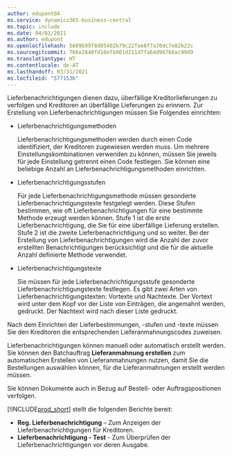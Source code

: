 ```yaml
---
author: edupont04
ms.service: dynamics365-business-central
ms.topic: include
ms.date: 04/01/2021
ms.author: edupont
ms.openlocfilehash: 5609b99f8d05402b79c22fee8f7a70dc7e82b22c
ms.sourcegitcommit: 766e2840fd16efb901d211d7fa64d96766ac99d9
ms.translationtype: HT
ms.contentlocale: de-AT
ms.lasthandoff: 03/31/2021
ms.locfileid: "5771536"
---
```

Lieferbenachrichtigungen dienen dazu, überfällige Kreditorlieferungen zu verfolgen und Kreditoren an überfällige Lieferungen zu erinnern. Zur Erstellung von Lieferbenachrichtigungen müssen Sie Folgendes einrichten:

- Lieferbenachrichtigungsmethoden  

    Lieferbenachrichtigungsmethoden werden durch einen Code identifiziert, der Kreditoren zugewiesen werden muss. Um mehrere Einstellungskombinationen verwenden zu können, müssen Sie jeweils für jede Einstellung getrennt einen Code festlegen. Sie können eine beliebige Anzahl an Lieferbenachrichtigungsmethoden einrichten.  

- Lieferbenachrichtigungsstufen  

    Für jede Lieferbenachrichtigungsmethode müssen gesonderte Lieferbenachrichtigungstexte festgelegt werden. Diese Stufen bestimmen, wie oft Lieferbenachrichtigungen für eine bestimmte Methode erzeugt werden können. Stufe 1 ist die erste Lieferbenachrichtigung, die Sie für eine überfällige Lieferung erstellen. Stufe 2 ist die zweite Lieferbenachrichtigung und so weiter. Bei der Erstellung von Lieferbenachrichtigungen wird die Anzahl der zuvor erstellten Benachrichtigungen berücksichtigt und die für die aktuelle Anzahl definierte Methode verwendet.  

- Lieferbenachrichtigungstexte  

    Sie müssen für jede Lieferbenachrichtigungsstufe gesonderte Lieferbenachrichtigungstexte festlegen. Es gibt zwei Arten von Lieferbenachrichtigungstexten: Vortexte und Nachtexte. Der Vortext wird unter dem Kopf vor der Liste von Einträgen, die angemahnt werden, gedruckt. Der Nachtext wird nach dieser Liste gedruckt.  

Nach dem Einrichten der Lieferbestimmungen, -stufen und -texte müssen Sie den Kreditoren die entsprechenden Lieferanmahnungscodes zuweisen.  

Lieferbenachrichtigungen können manuell oder automatisch erstellt werden. Sie können den Batchauftrag **Lieferanmahnung erstellen** zum automatischen Erstellen von Lieferanmahnungen nutzen, damit Sie die Bestellungen auswählen können, für die Lieferanmahnungen erstellt werden müssen.  

Sie können Dokumente auch in Bezug auf Bestell- oder Auftragspositionen verfolgen.  

[!INCLUDE[prod_short](../../../includes/prod_short.md)] stellt die folgenden Berichte bereit:  

- **Reg. Lieferbenachrichtigung** – Zum Anzeigen der Lieferbenachrichtigungen für Kreditoren.  
- **Lieferbenachrichtigung - Test** - Zum Überprüfen der Lieferbenachrichtigungen vor deren Ausgabe.  
